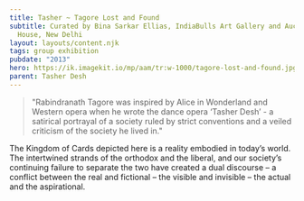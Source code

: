 ```yaml
---
title: Tasher ~ Tagore Lost and Found
subtitle: Curated by Bina Sarkar Ellias, IndiaBulls Art Gallery and Auction
  House, New Delhi
layout: layouts/content.njk
tags: group exhibition
pubdate: "2013"
hero: https://ik.imagekit.io/mp/aam/tr:w-1000/tagore-lost-and-found.jpg
parent: Tasher Desh
---
```


> "Rabindranath Tagore was inspired by Alice in Wonderland and Western opera when he wrote the dance opera ‘Tasher Desh’ - a satirical portrayal of a society ruled by strict conventions and a veiled criticism of the society he lived in."

The Kingdom of Cards depicted here is a reality embodied in today’s world. The intertwined strands of the orthodox and the liberal, and our society’s continuing failure to separate the two have created a dual discourse – a conflict between the real and fictional – the visible and invisible – the actual and the aspirational.
